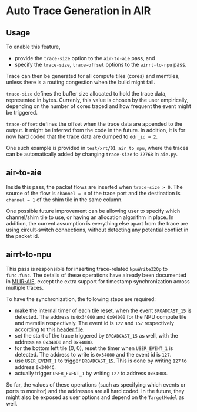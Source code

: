 # Auto Trace Generation in AIR

## Usage

To enable this feature, 

* provide the `trace-size` option to the `air-to-aie` pass, and
* specify the `trace-size`, `trace-offset` options to the `airrt-to-npu` pass. 

Trace can then be generated for all compute tiles (cores) and memtiles, unless there is a routing congestion when the build might fail.

`trace-size` defines the buffer size allocated to hold the trace data, represented in bytes. Currenly, this value is chosen by the user empirically, depending on the number of cores traced and how frequent the event might be triggered.

`trace-offset` defines the offset when the trace data are appended to the output. It might be inferred from the code in the future. In addition, it is for now hard coded that the trace data are dumped to `ddr_id = 2`.

One such example is provided in `test/xrt/01_air_to_npu`, where the traces can be automatically added by changing `trace-size` to `32768` in `aie.py`.

## air-to-aie
Inside this pass, the packet flows are inserted when `trace-size > 0`. The source of the flow is `channel = 0` of the trace port and the destination is `channel = 1` of the shim tile in the same column. 

One possible future improvement can be allowing user to specify which channel/shim tile to use, or having an allocation algorithm in place. In addition, the current assumption is everything else apart from the trace are using circult-switch connections, without detecting any potential conflict in the packet id.

## airrt-to-npu
This pass is responsible for inserting trace-related `NpuWrite32Op` to `func.func`. The details of these operations have already been documented in [MLIR-AIE](https://github.com/Xilinx/mlir-aie/blob/resnet/docs/Tracing.md), except the extra support for timestamp synchronization across multiple traces. 

To have the synchronization, the following steps are required:

* make the internal timer of each tile reset, when the event `BROADCAST_15` is detected. The address is `0x34000` and `0x94000` for the NPU compute tile and memtile respectively. The event id is `122` and `157` respectively according to this [header file](https://github.com/Xilinx/aie-rt/blob/main-aie/driver/src/events/xaie_events_aieml.h).
* set the start of the trace triggered by `BROADCAST_15` as well, with the address as `0x340D0` and `0x940D0`.
* for the bottom left tile (0, 0), reset the timer when `USER_EVENT_1` is detected. The address to write is `0x34000` and the event id is `127`.
* use `USER_EVENT_1` to trigger `BROADCAST_15`. This is done by writing `127` to address `0x3404C`.
* actually trigger `USER_EVENT_1` by writing `127` to address `0x34008`.

So far, the values of these operations (such as specifying which events or ports to monitor) and the addresses are all hard coded. In the future, they might also be exposed as user options and depend on the `TargetModel` as well.
